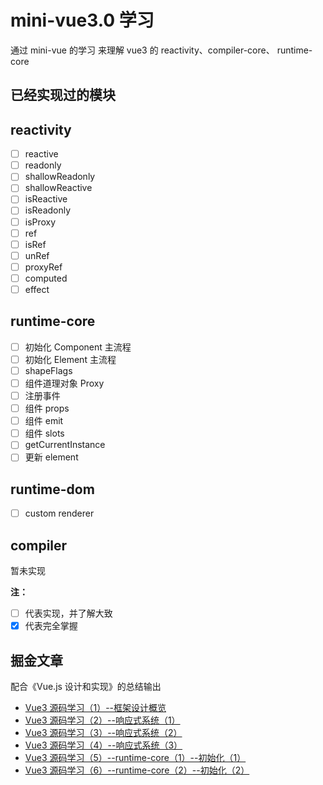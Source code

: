 # mini-vue3.0 学习

通过 mini-vue 的学习 来理解 vue3 的 reactivity、compiler-core、 runtime-core

## 已经实现过的模块

## reactivity

- [ ] reactive
- [ ] readonly
- [ ] shallowReadonly
- [ ] shallowReactive
- [ ] isReactive
- [ ] isReadonly
- [ ] isProxy
- [ ] ref
- [ ] isRef
- [ ] unRef
- [ ] proxyRef
- [ ] computed
- [ ] effect

## runtime-core

- [ ] 初始化 Component 主流程
- [ ] 初始化 Element 主流程
- [ ] shapeFlags
- [ ] 组件道理对象 Proxy
- [ ] 注册事件
- [ ] 组件 props
- [ ] 组件 emit
- [ ] 组件 slots
- [ ] getCurrentInstance
- [ ] 更新 element

## runtime-dom

- [ ] custom renderer

## compiler

暂未实现

**注：**

- [ ] 代表实现，并了解大致
- [x] 代表完全掌握

## 掘金文章

配合《Vue.js 设计和实现》的总结输出

- [Vue3 源码学习（1）--框架设计概览 ](https://juejin.cn/post/7074111898894991390/)
- [Vue3 源码学习（2）--响应式系统（1）](https://juejin.cn/post/7074496267061035038/)
- [Vue3 源码学习（3）--响应式系统（2）](https://juejin.cn/post/7074847535621210126/)
- [Vue3 源码学习（4）--响应式系统（3）](https://juejin.cn/post/7075139625592815624)
- [Vue3 源码学习（5）--runtime-core（1）--初始化（1）](https://juejin.cn/post/7079687116841549855)
- [Vue3 源码学习（6）--runtime-core（2）--初始化（2）](https://juejin.cn/post/7082212664067227679)
